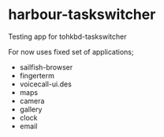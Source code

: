 # harbour-taskswitcher
Testing app for tohkbd-taskswitcher

For now uses fixed set of applications;

* sailfish-browser
* fingerterm
* voicecall-ui.des
* maps
* camera
* gallery
* clock
* email
